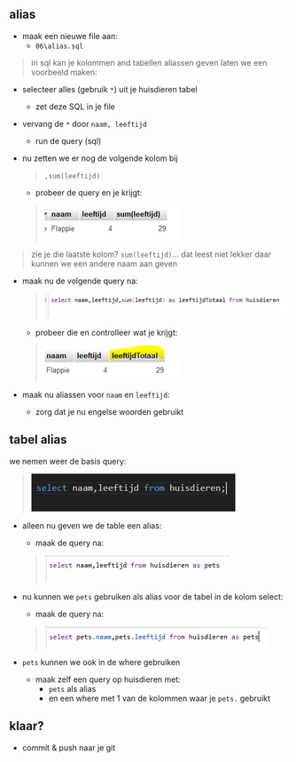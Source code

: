 ## alias

- maak een nieuwe file aan:
    - `06\alias.sql`
    
> in sql kan je kolommen and tabellen aliassen geven
> laten we een voorbeeld maken:
- selecteer alles (gebruik `*`) uit je huisdieren tabel
    - zet deze SQL in je file

- vervang de `*` door `naam, leeftijd`
    - run de query (sql)
- nu zetten we er nog de volgende kolom bij
    > `,sum(leeftijd)`
    - probeer de query en je krijgt:
    > ![](img/sum.PNG)

> zie je die laatste kolom? `sum(leeftijd)`... dat leest niet lekker
> daar kunnen we een andere naam aan geven

- maak nu de volgende query na:
    > ![](img/alias.PNG)
    - probeer die en controlleer wat je krijgt:
    > ![](img/mooienaam.PNG)

- maak nu aliassen voor `naam` en `leeftijd`:
    - zorg dat je nu engelse woorden gebruikt

## tabel alias

we nemen weer de basis query:
>![](img/basic.PNG)
- alleen nu geven we de table een alias:
    - maak de query na:
    > ![](img/pets.PNG)

- nu kunnen we `pets` gebruiken als alias voor de tabel in de kolom select:
    - maak de query na:
    > ![](img/petsdot.PNG)

- `pets` kunnen we ook in de where gebruiken
    - maak zelf een query op huisdieren met:
        - `pets` als alias 
        - en een where met 1 van de kolommen waar je `pets.` gebruikt

## klaar?

- commit & push naar je git